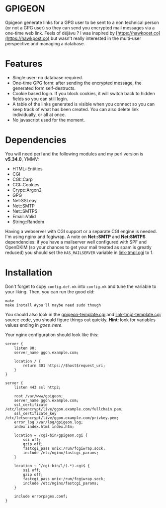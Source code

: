 GPIGEON
========

Gpigeon generate links for a GPG user to be sent to a non technical person (or
not a GPG user) so they can send you encrypted mail messages via a one-time
web link.
Feels of déjàvu ? I was inspired by [https://hawkpost.co](https://hawkpost.co) but wasn't really
interested in the multi-user perspective and managing a database.

Features
========

- Single user: no database required.
- One-time GPG form: after sending the encrypted message, the generated form
    self-destructs.
- Cookie based login. If you block cookies, it will switch back to
    hidden fields so you can still login.
- A table of the links generated is visible when you connect so you can
    keep track of what has been created. You can also delete link
    individually, or all at once.
- No javascript used for the moment.

Dependencies
============

You will need perl and the following modules and my perl version is **v5.34.0**, YMMV:

- HTML::Entities
- CGI
- CGI::Carp
- CGI::Cookies
- Crypt::Argon2
- GPG
- Net:SSLeay
- Net::SMTP
- Net::SMTPS
- Email::Valid 
- String::Random 

Having a webserver with CGI support or a separate CGI engine is needed. I'm using
nginx and fcgiwrap.
A note on **Net::SMTP** and **Net:SMTPS** dependencies: if you have a mailserver well
configured with SPF and OpenDKIM (so your chances to get your mail
treated as spam is greatly reduced) you should set the `HAS_MAILSERVER`
variable in
[link-tmpl.cgi](https://git.les-miquelots.net/gpigeon/plain/link-tmpl.cgi) to 1.


Installation
============

Don't forget to copy `config.def.mk` into `config.mk` and tune
the variable to your liking. Then, you can run the good old:
```
make
make install #you'll maybe need sudo though
```

You should also look in the
[gpigeon-template.cgi](https://git.les-miquelots.net/gpigeon/plain/gpigeon-template.cgi)
and [link-tmpl-template.cgi](https://git.les-miquelots.net/gpigeon/plain/link-tmpl-template.cgi) source code, you should figure things out quickly.
**Hint**: look for variables values ending in _goes_here_.

Your nginx configuration should look like this:
```nginx
server {
    listen 80;
    server_name ggon.example.com;

    location / {
        return 301 https://$host$request_uri;
    }
}

server {
    listen 443 ssl http2;

    root /var/www/gpigeon;
    server_name ggon.example.com;
    ssl_certificate /etc/letsencrypt/live/ggon.example.com/fullchain.pem;
    ssl_certificate_key /etc/letsencrypt/live/ggon.example.com/privkey.pem;
    error_log /var/log/gpigeon.log;
    index index.html index.htm;
    
    location = /cgi-bin/gpigeon.cgi {
        ssi off;
        gzip off;
        fastcgi_pass unix:/run/fcgiwrap.sock;
        include /etc/nginx/fastcgi_params;
    }

    location ~ ^/cgi-bin/l/(.*).cgi$ {
        ssi off;
        gzip off;
        fastcgi_pass unix:/run/fcgiwrap.sock;
        include /etc/nginx/fastcgi_params;
    }

    include errorpages.conf;
}
```
